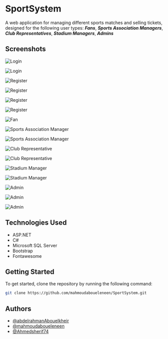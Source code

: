 # SportSystem
A web application for managing different sports matches and selling tickets, designed for the following user types: **_Fans_**, **_Sports Association Managers_**, **_Club Representatives_**, **_Stadium Managers_**, **_Admins_**

## Screenshots

![Login](docs/screenshots/login1.png)

![Login](docs/screenshots/login2.png)

![Register](docs/screenshots/register1.png)

![Register](docs/screenshots/register2.png)

![Register](docs/screenshots/register3.png)

![Register](docs/screenshots/register4.png)

![Fan](docs/screenshots/fan.png)

![Sports Association Manager](docs/screenshots/sam1.png)

![Sports Association Manager](docs/screenshots/sam2.png)

![Club Representative](docs/screenshots/cr1.png)

![Club Representative](docs/screenshots/cr2.png)

![Stadium Manager](docs/screenshots/sm1.png)

![Stadium Manager](docs/screenshots/sm2.png)

![Admin](docs/screenshots/admin1.png)

![Admin](docs/screenshots/admin2.png)

![Admin](docs/screenshots/admin3.png)

## Technologies Used

- ASP.NET
- C#
- Microsoft SQL Server
- Bootstrap
- Fontawesome

## Getting Started

To get started, clone the repository by running the following command:

```bash
git clone https://github.com/mahmoudaboueleneen/SportSystem.git
```

## Authors
- [@abdelrahmanAbouelkheir](https://github.com/abdelrahmanAbouelkheir)
- [@mahmoudaboueleneen](https://github.com/mahmoudaboueleneen)
- [@Ahmedsherif74](https://github.com/Ahmedsherif74)
